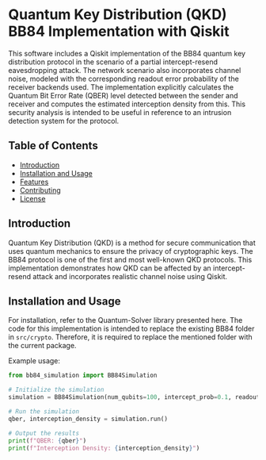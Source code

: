 # Quantum Key Distribution (QKD) BB84 Implementation with Qiskit

This software includes a Qiskit implementation of the BB84 quantum key distribution protocol in the scenario of a partial intercept-resend eavesdropping attack. The network scenario also incorporates channel noise, modeled with the corresponding readout error probability of the receiver backends used. The implementation explicitly calculates the Quantum Bit Error Rate (QBER) level detected between the sender and receiver and computes the estimated interception density from this. This security analysis is intended to be useful in reference to an intrusion detection system for the protocol.

## Table of Contents
- [Introduction](#introduction)
- [Installation and Usage](#installation-and-usage)
- [Features](#features)
- [Contributing](#contributing)
- [License](#license)

## Introduction
Quantum Key Distribution (QKD) is a method for secure communication that uses quantum mechanics to ensure the privacy of cryptographic keys. The BB84 protocol is one of the first and most well-known QKD protocols. This implementation demonstrates how QKD can be affected by an intercept-resend attack and incorporates realistic channel noise using Qiskit.

## Installation and Usage
For installation, refer to the Quantum-Solver library presented here. The code for this implementation is intended to replace the existing BB84 folder in `src/crypto`. Therefore, it is required to replace the mentioned folder with the current package.

Example usage:
```python
from bb84_simulation import BB84Simulation

# Initialize the simulation
simulation = BB84Simulation(num_qubits=100, intercept_prob=0.1, readout_error_prob=0.02)

# Run the simulation
qber, interception_density = simulation.run()

# Output the results
print(f"QBER: {qber}")
print(f"Interception Density: {interception_density}")
